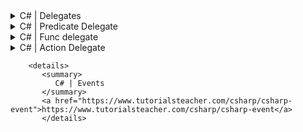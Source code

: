 

<details>
           <summary>
               C# | Delegates
           </summary>
           <a href="https://www.geeksforgeeks.org/c-sharp-delegates/">https://www.geeksforgeeks.org/c-sharp-delegates/

</a>
           </details>
           
<details>
           <summary>
              C# | Predicate Delegate
           </summary>
           <a href="https://www.geeksforgeeks.org/c-sharp-predicate-delegate/?ref=lbp">https://www.geeksforgeeks.org/c-sharp-predicate-delegate/?ref=lbp</a>
</details>
           <details>
           <summary>
              C# | Func delegate
           </summary>
           <a href="https://www.geeksforgeeks.org/c-sharp-func-delegate/?ref=lbp">https://www.geeksforgeeks.org/c-sharp-func-delegate/?ref=lbp</a>
</details>
           <details>
           <summary>
              C# | Action Delegate
           </summary>
           <a href="https://www.geeksforgeeks.org/c-sharp-action-delegate/?ref=lbp">https://www.geeksforgeeks.org/c-sharp-action-delegate/?ref=lbp</a>
           </details>

        <details>
           <summary>
              C# | Events
           </summary>
           <a href="https://www.tutorialsteacher.com/csharp/csharp-event">https://www.tutorialsteacher.com/csharp/csharp-event</a>
           </details>
